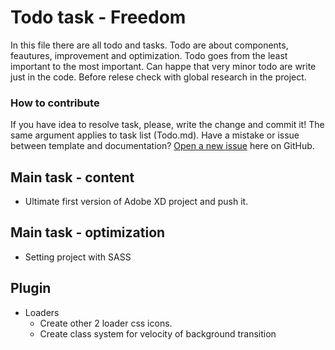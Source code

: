 # Todo task - Freedom

In this file there are all todo and tasks. Todo are about components, feautures, improvement and optimization.
Todo goes from the least important to the most important. Can happe that very minor todo are write just in the code. Before relese check with global research in the project.

### How to contribute

If you have idea to resolve task, please, write the change and commit it! The same argument applies to task list (Todo.md).
Have a mistake or issue between template and documentation? [Open a new issue](https://github.com/Spolaa/freedom-template/issues) here on GitHub.

## Main task - content
- Ultimate first version of Adobe XD project and push it. 

## Main task - optimization
- Setting project with SASS

## Plugin
- Loaders
  - Create other 2 loader css icons.
  - Create class system for velocity of background transition
